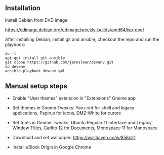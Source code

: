 ## Installation

Install Debian from DVD image:

<https://cdimage.debian.org/cdimage/weekly-builds/amd64/iso-dvd/>

After installing Debian, install git and ansible, checkout the repo and run the
playbook:

    su -l
    apt-get install git ansible
    git clone https://github.com/jaroslawr/devenv.git
    cd devenv
    ansible-playbook devenv.yml

## Manual setup steps

- Enable "User themes" extension in "Extensions" Gnome app

- Set themes in Gnome Tweaks: Yaru-red for shell and legacy applications,
  Papirus for icons, DMZ-White for curors

- Set fonts in Gnome Tweaks: Ubuntu Regular 11 Interface and Legacy Window
  Titles, Carlito 12 for Documents, Monospace 11 for Monospace

- Download and set wallpaper:
  <https://wallhaven.cc/w/858x21>

- Install uBlock Origin in Google Chrome
